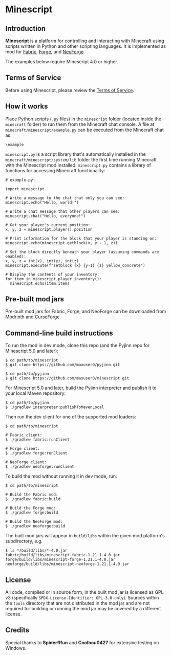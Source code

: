 # Minescript

## Introduction

**Minescript** is a platform for controlling and interacting with Minecraft using scripts written in
Python and other scripting languages. It is implemented as mod for [Fabric](https://fabricmc.net/),
[Forge](https://files.minecraftforge.net/net/minecraftforge/forge/), and
[NeoForge](https://neoforged.net/).

The examples below require Minescript 4.0 or higher.

## Terms of Service

Before using Minescript, please review the [Terms of Service](https://github.com/maxuser0/minescript/blob/main/TERMS_OF_SERVICE.md).

## How it works

Place Python scripts (`.py` files) in the `minescript` folder (located inside the `minecraft`
folder) to run them from the Minecraft chat console. A file at `minecraft/minescript/example.py`
can be executed from the Minecraft chat as:

```
\example
```

`minescript.py` is a script library that's automatically installed in the
`minecraft/minescript/system/lib` folder the first time running Minecraft with the Minescript mod
installed. `minescript.py` contains a library of functions for accessing Minecraft functionality:

```
# example.py:

import minescript

# Write a message to the chat that only you can see:
minescript.echo("Hello, world!")

# Write a chat message that other players can see:
minescript.chat("Hello, everyone!")

# Get your player's current position:
x, y, z = minescript.player().position

# Print information for the block that your player is standing on:
minescript.echo(minescript.getblock(x, y - 1, z))

# Set the block directly beneath your player (assuming commands are enabled):
x, y, z = int(x), int(y), int(z)
minescript.execute(f"setblock {x} {y-1} {z} yellow_concrete")

# Display the contents of your inventory:
for item in minescript.player_inventory():
  minescript.echo(item.item)
```

## Pre-built mod jars

Pre-built mod jars for Fabric, Forge, and NeoForge can be downloaded from
[Modrinth](https://modrinth.com/mod/minescript/versions) and
[CurseForge](https://www.curseforge.com/minecraft/mc-mods/minescript/files).

## Command-line build instructions

To run the mod in dev mode, clone this repo (and the Pyjinn repo for Minescript 5.0 and later):

```
$ cd path/to/minescript
$ git clone https://github.com/maxuser0/pyjinn.git

$ cd path/to/pyjinn
$ git clone https://github.com/maxuser0/minescript.git
```

For Minescript 5.0 and later, build the Pyjinn interpreter and publish it to your local Maven
repository:

```
$ cd path/to/pyjinn
$ ./gradlew interpreter:publishToMavenLocal
```

Then run the dev client for one of the supported mod loaders:

```
$ cd path/to/minescript

# Fabric client:
$ ./gradlew fabric:runClient

# Forge client:
$ ./gradlew forge:runClient

# NeoForge client:
$ ./gradlew neoforge:runClient
```

To build the mod without running it in dev mode, run:

```
$ cd path/to/minescript

# Build the Fabric mod:
$ ./gradlew fabric:build

# Build the Forge mod:
$ ./gradlew forge:build

# Build the NeoForge mod:
$ ./gradlew neoforge:build
```

The built mod jars will appear in `build/libs` within the given mod platform's subdirectory, e.g.

```
$ ls */build/libs/*-4.0.jar
fabric/build/libs/minescript-fabric-1.21.1-4.0.jar
forge/build/libs/minescript-forge-1.21.1-4.0.jar
neoforge/build/libs/minescript-neoforge-1.21.1-4.0.jar
```

## License

All code, compiled or in source form, in the built mod jar is licensed as GPL
v3 (specifically `SPDX-License-Identifier: GPL-3.0-only`). Sources within the
`tools` directory that are not distributed in the mod jar and are not required
for building or running the mod jar may be covered by a different license.

## Credits

Special thanks to **Spiderfffun** and **Coolbou0427** for extensive testing on Windows.
